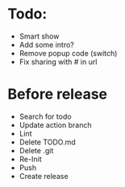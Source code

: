 # Todo:

- Smart show
- Add some intro?
- Remove popup code (switch)
- Fix sharing with # in url

# Before release

- Search for todo
- Update action branch
- Lint
- Delete TODO.md
- Delete .git
- Re-Init
- Push
- Create release
